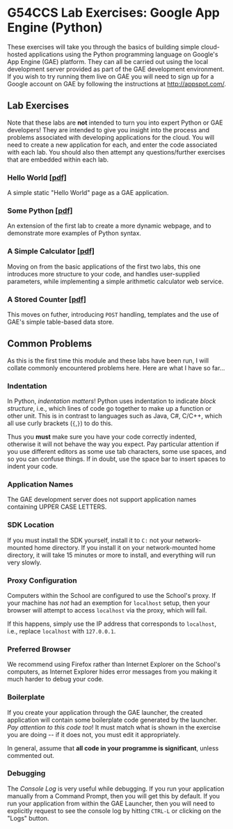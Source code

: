 G54CCS Lab Exercises: Google App Engine (Python)
================================================

These exercises will take you through the basics of building simple
cloud-hosted applications using the Python programming language on
Google's App Engine (GAE) platform.  They can all be carried out using
the local development server provided as part of the GAE development
environment.  If you wish to try running them live on GAE you will
need to sign up for a Google account on GAE by following the
instructions at <http://appspot.com/>. 

Lab Exercises
-------------

Note that these labs are **not** intended to turn you into expert
Python or GAE developers!  They are intended to give you insight into
the process and problems associated with developing applications for
the cloud.  You will need to create a new application for each, and
enter the code associated with each lab.  You should also then attempt
any questions/further exercises that are embedded within each lab. 

### Hello World [[pdf]](http://www.cs.nott.ac.uk/~mdf/g54ccs/g54ccs_lab01.pdf)

A simple static "Hello World" page as a GAE application. 

### Some Python [[pdf]](http://www.cs.nott.ac.uk/~rmm/teaching/2011-g54ccs/labs/02-python.pdf)

An extension of the first lab to create a more dynamic webpage, and to
demonstrate more examples of Python syntax.

### A Simple Calculator [[pdf]](http://www.cs.nott.ac.uk/~rmm/teaching/2011-g54ccs/labs/03-calc.pdf)

Moving on from the basic applications of the first two labs, this one
introduces more structure to your code, and handles user-supplied parameters,
while implementing a simple arithmetic calculator web service. 

### A Stored Counter [[pdf]](http://www.cs.nott.ac.uk/~rmm/teaching/2011-g54ccs/labs/04-state.pdf)

This moves on futher, introducing `POST` handling, templates and the use of
GAE's simple table-based data store.


Common Problems
---------------

As this is the first time this module and these labs have been run, I
will collate commonly encountered problems here.  Here are what I have
so far...

### Indentation

In Python, _indentation matters_!  Python uses indentation to indicate
_block structure_, i.e., which lines of code go together to make up a
function or other unit.  This is in contrast to languages such as
Java, C#, C/C++, which all use curly brackets (`{`,`}`) to do this.

Thus you **must** make sure you have your code correctly indented,
otherwise it will not behave the way you expect.  Pay particular
attention if you use different editors as some use tab characters,
some use spaces, and so you can confuse things.  If in doubt, use the
space bar to insert spaces to indent your code.

### Application Names

The GAE development server does not support application names
containing UPPER CASE LETTERS.

### SDK Location

If you must install the SDK yourself, install it to `C:` not your
network-mounted home directory.  If you install it on your
network-mounted home directory, it will take 15 minutes or more to
install, and everything will run very slowly. 

### Proxy Configuration

Computers within the School are configured to use the School's proxy.
If your machine has _not_ had an exemption for `localhost` setup, then
your browser will attempt to access `localhost` via the proxy, which
will fail.  

If this happens, simply use the IP address that corresponds to
`localhost`, i.e., replace `localhost` with `127.0.0.1`.

### Preferred Browser

We recommend using Firefox rather than Internet Explorer on the
School's computers, as Internet Explorer hides error messages from
you making it much harder to debug your code.

### Boilerplate

If you create your application through the GAE launcher, the created
application will contain some boilerplate code generated by the
launcher.  _Pay attention to this code too_!  It must match what is
shown in the exercise you are doing -- if it does not, you must edit
it appropriately.

In general, assume that **all code in your programme is significant**,
unless commented out. 
               
### Debugging

The _Console Log_ is very useful while debugging.  If you run your
application manually from a Command Prompt, then you will get this by
default.  If you run your application from within the GAE Launcher,
then you will need to explicitly request to see the console log by
hitting `CTRL-L` or clicking on the "Logs" button.


